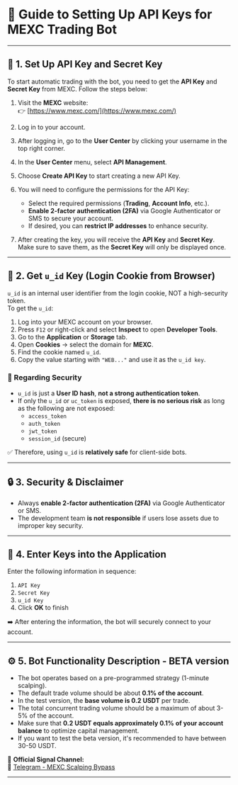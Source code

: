 # 📘 Guide to Setting Up API Keys for MEXC Trading Bot

---

## 🔑 1. Set Up API Key and Secret Key

To start automatic trading with the bot, you need to get the **API Key** and **Secret Key** from MEXC. Follow the steps below:

1. Visit the **MEXC** website:  
   👉 [https://www.mexc.com/](https://www.mexc.com/)

2. Log in to your account.

3. After logging in, go to the **User Center** by clicking your username in the top right corner.

4. In the **User Center** menu, select **API Management**.

5. Choose **Create API Key** to start creating a new API Key.

6. You will need to configure the permissions for the API Key:
   - Select the required permissions (**Trading**, **Account Info**, etc.).
   - **Enable 2-factor authentication (2FA)** via Google Authenticator or SMS to secure your account.
   - If desired, you can **restrict IP addresses** to enhance security.

7. After creating the key, you will receive the **API Key** and **Secret Key**. Make sure to save them, as the **Secret Key** will only be displayed once.

---

## 🍪 2. Get `u_id` Key (Login Cookie from Browser)

`u_id` is an internal user identifier from the login cookie, NOT a high-security token.  
To get the `u_id`:

1. Log into your MEXC account on your browser.
2. Press `F12` or right-click and select **Inspect** to open **Developer Tools**.
3. Go to the **Application** or **Storage** tab.
4. Open **Cookies** → select the domain for **MEXC**.
5. Find the cookie named `u_id`.
6. Copy the value starting with `"WEB..."` and use it as the `u_id key`.

### 🔐 Regarding Security

- `u_id` is just a **User ID hash**, **not a strong authentication token**.
- If only the `u_id` or `uc_token` is exposed, **there is no serious risk** as long as the following are not exposed:
  - `access_token`
  - `auth_token`
  - `jwt_token`
  - `session_id` (secure)

✅ Therefore, using `u_id` is **relatively safe** for client-side bots.

---

## 🔒 3. Security & Disclaimer

- Always **enable 2-factor authentication (2FA)** via Google Authenticator or SMS.
- The development team **is not responsible** if users lose assets due to improper key security.

---

## 🧩 4. Enter Keys into the Application

Enter the following information in sequence:

1. `API Key`
2. `Secret Key`
3. `u_id Key`
4. Click **OK** to finish

➡️ After entering the information, the bot will securely connect to your account.

---

## ⚙️ 5. Bot Functionality Description - BETA version

- The bot operates based on a pre-programmed strategy (1-minute scalping).
- The default trade volume should be about **0.1% of the account**.
- In the test version, the **base volume is 0.2 USDT** per trade.
- The total concurrent trading volume should be a maximum of about 3-5% of the account.
- Make sure that **0.2 USDT equals approximately 0.1% of your account balance** to optimize capital management.
- If you want to test the beta version, it's recommended to have between 30-50 USDT.

📢 **Official Signal Channel:**  
🔗 [Telegram - MEXC Scalping Bypass](https://t.me/mexcscalpingbypass)

---
